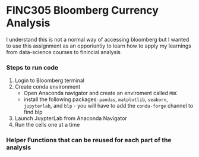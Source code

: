 # FINC305 Bloomberg Currency Analysis
I understand this is not a normal way of accessing bloomberg but I wanted to use this assignment as an opporiuntiy to learn how to apply my learnings from data-science courses to finincial analysis

### Steps to run code
1) Login to Bloomberg terminal
2) Create conda environment
   - Open Anaconda navigator and create an enviroment called `MNC` 
   - install the following packages: `pandas`, `matplotlib`, `seaborn`, `jupyterlab`, and `blp` - you will have to add the `conda-forge` channel to find blp
3) Launch JuypterLab from Anaconda Navigator
4) Run the cells one at a time

### Helper Functions that can be reused for each part of the analysis